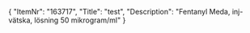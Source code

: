 {
  "ItemNr": "163717",
  "Title": "test",
  "Description": "Fentanyl Meda, inj-vätska, lösning 50 mikrogram/ml"
}